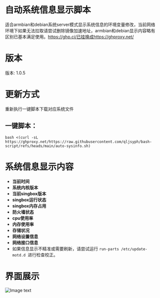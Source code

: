 # 自动系统信息显示脚本
适合armbian和debian系统server模式显示系统信息的环境变量修改，当前网络环境下如果无法拉取请尝试删除镜像加速地址，armbian和debian显示内容略有区别已基本满足使用。https://ghp.ci/已挂换成https://ghproxy.net/
# 版本
版本: 1.0.5
# 更新方式
重新执行一键脚本下载对应系统文件
## 一键脚本：
```
bash <(curl -sL https://ghproxy.net/https://raw.githubusercontent.com/qljsyph/bash-script/refs/heads/main/auto-sysinfo.sh)
```
# 系统信息显示内容
- **当前时间**
- **系统内核版本**
- **当前singbox版本**
- **singbox运行状态**
- **singbox内存占用**
- **防火墙状态**
- **cpu使用率**
- **内存使用率**
- **存储状况**
- **网络设置信息**
- **网络接口信息**
- 如果信息显示不精准或需要刷新，请尝试运行 ``` run-parts /etc/update-motd.d  ```进行检查校正。
# 界面展示
![Image text](https://raw.githubusercontent.com/qljsyph/bash-script/refs/heads/main/picture/1734415354532.jpg)